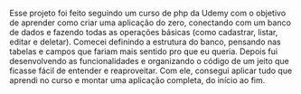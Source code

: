 Esse projeto foi feito seguindo um curso de php da Udemy com o objetivo de aprender como criar uma aplicação do zero, conectando com um banco de dados e fazendo todas as operações básicas (como cadastrar, listar, editar e deletar). Comecei definindo a estrutura do banco, pensando nas tabelas e campos que fariam mais sentido pro que eu queria. Depois fui desenvolvendo as funcionalidades e organizando o código de um jeito que ficasse fácil de entender e reaproveitar. Com ele, consegui aplicar tudo que aprendi no curso e montar uma aplicação completa, do início ao fim.
